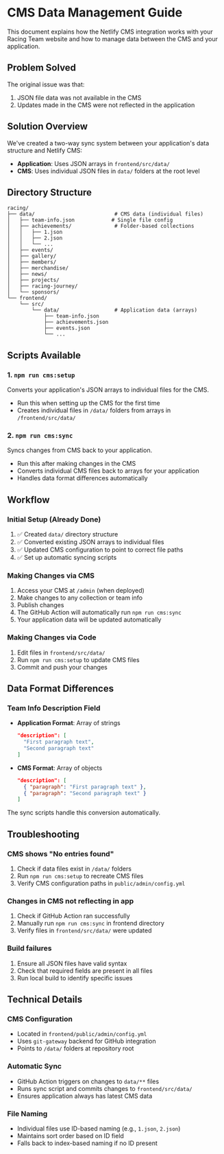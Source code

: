 # CMS Data Management Guide

This document explains how the Netlify CMS integration works with your Racing Team website and how to manage data between the CMS and your application.

## Problem Solved

The original issue was that:
1. JSON file data was not available in the CMS
2. Updates made in the CMS were not reflected in the application

## Solution Overview

We've created a two-way sync system between your application's data structure and Netlify CMS:

- **Application**: Uses JSON arrays in `frontend/src/data/`
- **CMS**: Uses individual JSON files in `data/` folders at the root level

## Directory Structure

```
racing/
├── data/                          # CMS data (individual files)
│   ├── team-info.json            # Single file config
│   ├── achievements/              # Folder-based collections
│   │   ├── 1.json
│   │   ├── 2.json
│   │   └── ...
│   ├── events/
│   ├── gallery/
│   ├── members/
│   ├── merchandise/
│   ├── news/
│   ├── projects/
│   ├── racing-journey/
│   └── sponsors/
└── frontend/
    └── src/
        └── data/                  # Application data (arrays)
            ├── team-info.json
            ├── achievements.json
            ├── events.json
            └── ...
```

## Scripts Available

### 1. `npm run cms:setup`
Converts your application's JSON arrays to individual files for the CMS.
- Run this when setting up the CMS for the first time
- Creates individual files in `/data/` folders from arrays in `/frontend/src/data/`

### 2. `npm run cms:sync`
Syncs changes from CMS back to your application.
- Run this after making changes in the CMS
- Converts individual CMS files back to arrays for your application
- Handles data format differences automatically

## Workflow

### Initial Setup (Already Done)
1. ✅ Created `data/` directory structure
2. ✅ Converted existing JSON arrays to individual files
3. ✅ Updated CMS configuration to point to correct file paths
4. ✅ Set up automatic syncing scripts

### Making Changes via CMS
1. Access your CMS at `/admin` (when deployed)
2. Make changes to any collection or team info
3. Publish changes
4. The GitHub Action will automatically run `npm run cms:sync`
5. Your application data will be updated automatically

### Making Changes via Code
1. Edit files in `frontend/src/data/`
2. Run `npm run cms:setup` to update CMS files
3. Commit and push your changes

## Data Format Differences

### Team Info Description Field
- **Application Format**: Array of strings
  ```json
  "description": [
    "First paragraph text",
    "Second paragraph text"
  ]
  ```
- **CMS Format**: Array of objects
  ```json
  "description": [
    { "paragraph": "First paragraph text" },
    { "paragraph": "Second paragraph text" }
  ]
  ```

The sync scripts handle this conversion automatically.

## Troubleshooting

### CMS shows "No entries found"
1. Check if data files exist in `/data/` folders
2. Run `npm run cms:setup` to recreate CMS files
3. Verify CMS configuration paths in `public/admin/config.yml`

### Changes in CMS not reflecting in app
1. Check if GitHub Action ran successfully
2. Manually run `npm run cms:sync` in frontend directory
3. Verify files in `frontend/src/data/` were updated

### Build failures
1. Ensure all JSON files have valid syntax
2. Check that required fields are present in all files
3. Run local build to identify specific issues

## Technical Details

### CMS Configuration
- Located in `frontend/public/admin/config.yml`
- Uses `git-gateway` backend for GitHub integration
- Points to `/data/` folders at repository root

### Automatic Sync
- GitHub Action triggers on changes to `data/**` files
- Runs sync script and commits changes to `frontend/src/data/`
- Ensures application always has latest CMS data

### File Naming
- Individual files use ID-based naming (e.g., `1.json`, `2.json`)
- Maintains sort order based on ID field
- Falls back to index-based naming if no ID present
